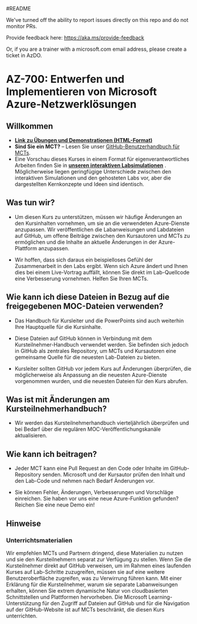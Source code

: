 #README

We've turned off the ability to report issues directly on this repo and do not monitor PRs.

Provide feedback here: https://aka.ms/provide-feedback

Or, if you are a trainer with a microsoft.com email address, please create a ticket in AzDO.

# AZ-700: Entwerfen und Implementieren von Microsoft Azure-Netzwerklösungen 

## Willkommen

- **[Link zu Übungen und Demonstrationen (HTML-Format)](https://microsoftlearning.github.io/AZ-700-Designing-and-Implementing-Microsoft-Azure-Networking-Solutions/)**
- **Sind Sie ein MCT?** – Lesen Sie unser [GitHub-Benutzerhandbuch für MCTs](https://microsoftlearning.github.io/MCT-User-Guide/).
- Eine Vorschau dieses Kurses in einem Format für eigenverantwortliches Arbeiten finden Sie in **[unseren interaktiven Labsimulationen](https://mslabs.cloudguides.com/guides/AZ-700%20Lab%20Simulations%20-%20Designing%20and%20implementing%20Microsoft%20Azure%20networking%20solutions)** . Möglicherweise liegen geringfügige Unterschiede zwischen den interaktiven Simulationen und den gehosteten Labs vor, aber die dargestellten Kernkonzepte und Ideen sind identisch.

## Was tun wir?

- Um diesen Kurs zu unterstützen, müssen wir häufige Änderungen an den Kursinhalten vornehmen, um sie an die verwendeten Azure-Dienste anzupassen.  Wir veröffentlichen die Labanweisungen und Labdateien auf GitHub, um offene Beiträge zwischen den Kursautoren und MCTs zu ermöglichen und die Inhalte an aktuelle Änderungen in der Azure-Plattform anzupassen.

- Wir hoffen, dass sich daraus ein beispielloses Gefühl der Zusammenarbeit in den Labs ergibt. Wenn sich Azure ändert und Ihnen dies bei einem Live-Vortrag auffällt, können Sie direkt im Lab-Quellcode eine Verbesserung vornehmen.  Helfen Sie Ihren MCTs.

## Wie kann ich diese Dateien in Bezug auf die freigegebenen MOC-Dateien verwenden?

- Das Handbuch für Kursleiter und die PowerPoints sind auch weiterhin Ihre Hauptquelle für die Kursinhalte.

- Diese Dateien auf GitHub können in Verbindung mit dem Kursteilnehmer-Handbuch verwendet werden. Sie befinden sich jedoch in GitHub als zentrales Repository, um MCTs und Kursautoren eine gemeinsame Quelle für die neuesten Lab-Dateien zu bieten.

- Kursleiter sollten GitHub vor jedem Kurs auf Änderungen überprüfen, die möglicherweise als Anpassung an die neuesten Azure-Dienste vorgenommen wurden, und die neuesten Dateien für den Kurs abrufen.

## Was ist mit Änderungen am Kursteilnehmerhandbuch?

- Wir werden das Kursteilnehmerhandbuch vierteljährlich überprüfen und bei Bedarf über die regulären MOC-Veröffentlichungskanäle aktualisieren.

## Wie kann ich beitragen?

- Jeder MCT kann eine Pull Request an den Code oder Inhalte im GitHub-Repository senden. Microsoft und der Kursautor prüfen den Inhalt und den Lab-Code und nehmen nach Bedarf Änderungen vor.

- Sie können Fehler, Änderungen, Verbesserungen und Vorschläge einreichen.  Sie haben vor uns eine neue Azure-Funktion gefunden?  Reichen Sie eine neue Demo ein!

## Hinweise

### Unterrichtsmaterialien

Wir empfehlen MCTs und Partnern dringend, diese Materialien zu nutzen und sie den Kursteilnehmern separat zur Verfügung zu stellen.  Wenn Sie die Kursteilnehmer direkt auf GitHub verweisen, um im Rahmen eines laufenden Kurses auf Lab-Schritte zuzugreifen, müssen sie auf eine weitere Benutzeroberfläche zugreifen, was zu Verwirrung führen kann. Mit einer Erklärung für die Kursteilnehmer, warum sie separate Labanweisungen erhalten, können Sie extrem dynamische Natur von cloudbasierten Schnittstellen und Plattformen hervorheben. Die Microsoft Learning-Unterstützung für den Zugriff auf Dateien auf GitHub und für die Navigation auf der GitHub-Website ist auf MCTs beschränkt, die diesen Kurs unterrichten.
